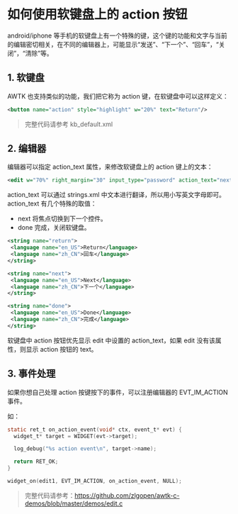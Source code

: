 # 如何使用软键盘上的 action 按钮

android/iphone 等手机的软键盘上有一个特殊的键，这个键的功能和文字与当前的编辑密切相关，在不同的编辑器上，可能显示“发送”、“下一个”、“回车”，“关闭”，“清除”等。

## 1. 软键盘

AWTK 也支持类似的功能，我们把它称为 action 键，在软键盘中可以这样定义：

```xml
<button name="action" style="highlight" w="20%" text="Return"/>
```

> 完整代码请参考 kb_default.xml

## 2. 编辑器

编辑器可以指定 action_text 属性，来修改软键盘上的 action 键上的文本：

```xml
<edit w="70%" right_margin="30" input_type="password" action_text="next">
```

action\_text 可以通过 strings.xml 中文本进行翻译，所以用小写英文字母即可。action\_text 有几个特殊的取值：

* next 将焦点切换到下一个控件。
* done 完成，关闭软键盘。

```xml
<string name="return">
 <language name="en_US">Return</language>
 <language name="zh_CN">回车</language>
</string>

<string name="next">
 <language name="en_US">Next</language>
 <language name="zh_CN">下一个</language>
</string>

<string name="done">
 <language name="en_US">Done</language>
 <language name="zh_CN">完成</language>
</string>
```

软键盘中 action 按钮优先显示 edit 中设置的 action\_text，如果 edit 没有该属性，则显示 action 按钮的 text。

## 3. 事件处理

如果你想自己处理 action 按键按下的事件，可以注册编辑器的 EVT\_IM\_ACTION 事件。

如：

```c
static ret_t on_action_event(void* ctx, event_t* evt) {
  widget_t* target = WIDGET(evt->target);

  log_debug("%s action event\n", target->name);

  return RET_OK;
}

widget_on(edit1, EVT_IM_ACTION, on_action_event, NULL);
```

> 完整代码请参考：https://github.com/zlgopen/awtk-c-demos/blob/master/demos/edit.c
